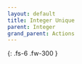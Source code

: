 ```yaml
---
layout: default
title: Integer Unique
parent: Integer
grand_parent: Actions
---
```

{: .fs-6 .fw-300 }
